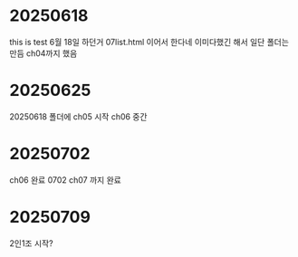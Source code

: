 # 20250618
this is test 6월 18일 하던거 07list.html 이어서 한다네 이미다했긴 해서 일단 폴더는 만듬 ch04까지 했음
# 20250625
20250618 폴더에 ch05 시작
ch06 중간
# 20250702
ch06 완료
0702 ch07 까지 완료
# 20250709
2인1조 시작?
